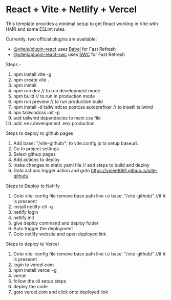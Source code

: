 # React + Vite + Netlify + Vercel

This template provides a minimal setup to get React working in Vite with HMR and some ESLint rules.

Currently, two official plugins are available:

- [@vitejs/plugin-react](https://github.com/vitejs/vite-plugin-react/blob/main/packages/plugin-react/README.md) uses [Babel](https://babeljs.io/) for Fast Refresh
- [@vitejs/plugin-react-swc](https://github.com/vitejs/vite-plugin-react-swc) uses [SWC](https://swc.rs/) for Fast Refresh


Steps -
1) npm install vite -g
2) npm create vite .
3) npm install
4) npm run dev // to run development mode
5) npm build // to run in production mode
6) npm run preview // to run production build
7) npm install -d tailwindcss postcss autoprefixer // to insatll tailwind
8) npx tailwindcss init -p
9) add tailwind dependecies to main css file
10) add .env.development .env.production


Steps to deploy to github pages 
1) Add  base: "/vite-github/", to vite.config.js to setup baseurl.
2) Go to project settings
3) Select githup pages
4) Add actions to deploy
5) make changes to static.yaml file // add steps to build and deploy
6) Goto actions trigger action and goto https://vineet091.github.io/vite-github/

Steps to Deploy to Netlify
1) Goto vite-config file remove base path line i.e base: "/vite-github/" //if it is preseont
2) install netlify-cli -g
3) netlify login
4) netlify init
5) give deploy command and deploy folder
6) Auto trigger the deployment
7) Goto netlify website and open deployed link

Steps to deploy to Vercel
1) Goto vite-config file remove base path line i.e base: "/vite-github/" //if it is preseont
2) login to vercel.com
3) npm install vercel -g
4) vercel
5) follow the cli setup steps
6) deploy the code
7) goto vercel.com and click onto deployed link

